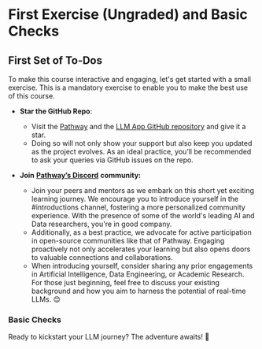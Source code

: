 # First Exercise (Ungraded) and Basic Checks

## First Set of To-Dos

To make this course interactive and engaging, let's get started with a small exercise. This is a mandatory exercise to enable you to make the best use of this course.

*   **Star the GitHub Repo**:&#x20;

    * Visit the [Pathway](https://github.com/pathwaycom/pathway) and the [LLM App GitHub repository](https://github.com/pathwaycom/llm-app) and give it a star.&#x20;
    * Doing so will not only show your support but also keep you updated as the project evolves. As an ideal practice, you’ll be recommended to ask your queries via GitHub issues on the repo.&#x20;


* **Join** [**Pathway’s Discord**](https://discord.gg/SzSHw8Hd) **community:**&#x20;
  * Join your peers and mentors as we embark on this short yet exciting learning journey. We encourage you to introduce yourself in the #introductions channel, fostering a more personalized community experience. With the presence of some of the world's leading AI and Data researchers, you're in good company.
  * Additionally, as a best practice, we advocate for active participation in open-source communities like that of Pathway. Engaging proactively not only accelerates your learning but also opens doors to valuable connections and collaborations.&#x20;
  * When introducing yourself, consider sharing any prior engagements in Artificial Intelligence, Data Engineering, or Academic Research. For those just beginning, feel free to discuss your existing background and how you aim to harness the potential of real-time LLMs. 😊

### Basic Checks



Ready to kickstart your LLM journey? The adventure awaits! 🚀
